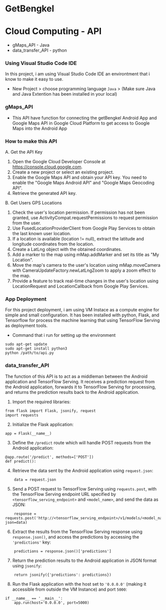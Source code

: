 # GetBengkel

# Cloud Computing - API
* gMaps_API - Java
* data_transfer_API - python


### Using Visual Studio Code IDE
In this project, i am using Visual Studio Code IDE an environtment that i know to make it easy to use.
* New Project > choose programming language `Java` > (Make sure Java and Java Extention has been installed in your local)

### gMaps_API
* This API have function for connecting the getBengkel Android App and Google Maps API in Google Cloud Platform
to get access to Google Maps into the Android App

### How to make this API
A. Get the API Key
1. Open the Google Cloud Developer Console at https://console.cloud.google.com.
2. Create a new project or select an existing project.
3. Enable the Google Maps API and obtain your API key. You need to enable the "Google Maps Android API" and "Google Maps Geocoding API".
4. Retrieve the generated API key.
   
B. Get Users GPS Locations
1. Check the user's location permission. If permission has not been granted, use ActivityCompat.requestPermissions to request permission from the user.
2. Use FusedLocationProviderClient from Google Play Services to obtain the last known user location.
3. If a location is available (location != null), extract the latitude and longitude coordinates from the location.
4. Create a LatLng object with the obtained coordinates.
5. Add a marker to the map using mMap.addMarker and set its title as "My Location".
6. Move the map's camera to the user's location using mMap.moveCamera with CameraUpdateFactory.newLatLngZoom to apply a zoom effect to the map.
7. Provide a feature to track real-time changes in the user's location using LocationRequest and LocationCallback from Google Play Services.
 
### App Deployment
For this project deployment, i am using VM Instace as a compute engine for simple  and small configuration. It has been installed with python, Flask, and Tensorflow for process the machine learning that using TensorFlow Serving as deployment tools.
* Command that i run for setting up the environment
 ```
sudo apt-get update
sudo apt-get install python3
python /path/to/api.py

```
  
### data_transfer_API
The function of this API is to act as a middleman between the Android application and TensorFlow Serving. It receives a prediction request from the Android application, forwards it to TensorFlow Serving for processing, and returns the prediction results back to the Android application.

1. Import the required libraries:
```
from flask import Flask, jsonify, request
import requests
```

2. Initialize the Flask application:
```
app = Flask(__name__)
```

3. Define the `/predict` route which will handle POST requests from the Android application:
```
@app.route('/predict', methods=['POST'])
def predict():
```

4. Retrieve the data sent by the Android application using `request.json`:
```
    data = request.json
```

5. Send a POST request to TensorFlow Serving using `requests.post`, with the TensorFlow Serving endpoint URL specified by `<tensorflow_serving_endpoint>` and `<model_name>`, and send the data as JSON:
```
    response = requests.post('http://<tensorflow_serving_endpoint>/v1/models/<model_name>:predict', json=data)
```

6. Extract the results from the TensorFlow Serving response using `response.json()`, and access the predictions by accessing the `'predictions'` key:
```
    predictions = response.json()['predictions']
```

7. Return the prediction results to the Android application in JSON format using `jsonify`:
```
    return jsonify({'predictions': predictions})
```

8. Run the Flask application with the host set to `'0.0.0.0'` (making it accessible from outside the VM Instance) and port `5000`:
```
if __name__ == '__main__':
    app.run(host='0.0.0.0', port=5000)
```
